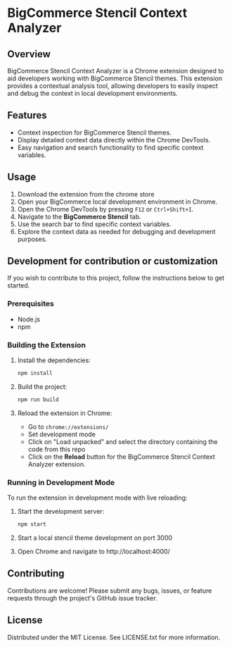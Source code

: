 # BigCommerce Stencil Context Analyzer

## Overview

BigCommerce Stencil Context Analyzer is a Chrome extension designed to aid developers working with BigCommerce Stencil themes.
This extension provides a contextual analysis tool, allowing developers to easily inspect and debug the context in local development environments.

## Features

- Context inspection for BigCommerce Stencil themes.
- Display detailed context data directly within the Chrome DevTools.
- Easy navigation and search functionality to find specific context variables.


## Usage

1. Download the extension from the chrome store
2. Open your BigCommerce local development environment in Chrome.
3. Open the Chrome DevTools by pressing `F12` or `Ctrl+Shift+I`.
4. Navigate to the **BigCommerce Stencil** tab.
5. Use the search bar to find specific context variables.
6. Explore the context data as needed for debugging and development purposes.

## Development for contribution or customization

If you wish to contribute to this project, follow the instructions below to get started.

### Prerequisites

- Node.js
- npm

### Building the Extension

1. Install the dependencies:
    ```sh
    npm install
    ```

2. Build the project:
    ```sh
    npm run build
    ```

3. Reload the extension in Chrome:
    - Go to `chrome://extensions/`
    - Set development mode
    - Click on "Load unpacked" and select the directory containing the code from this repo
    - Click on the **Reload** button for the BigCommerce Stencil Context Analyzer extension.

### Running in Development Mode

To run the extension in development mode with live reloading:

1. Start the development server:
    ```sh
    npm start
    ```

2. Start a local stencil theme development on port 3000
3. Open Chrome and navigate to http://localhost:4000/

## Contributing

Contributions are welcome! Please submit any bugs, issues, or feature requests through the project's GitHub issue tracker.

## License

Distributed under the MIT License. See LICENSE.txt for more information.



